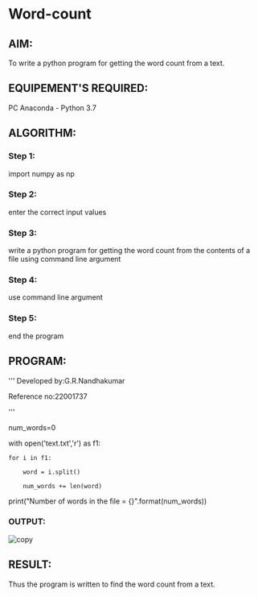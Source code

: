 # Word-count
## AIM:
To write a python program for getting the word count from a text.
## EQUIPEMENT'S REQUIRED: 
PC
Anaconda - Python 3.7
## ALGORITHM: 
### Step 1:
import numpy as np

### Step 2:
enter the correct input values
 
### Step 3: 
write a python program for getting the word count from the contents of a file using command 
line argument

### Step 4:
use command line argument

### Step 5:
end the program

## PROGRAM:
'''
Developed by:G.R.Nandhakumar

Reference no:22001737

'''

num_words=0

with open('text.txt','r') as f1:

    for i in f1:
    
        word = i.split()
        
        num_words += len(word)
        
print("Number of words in the file = {}".format(num_words))  


### OUTPUT:
![copy](https://user-images.githubusercontent.com/120230694/214786835-3ea3e5ee-c4f4-4e46-8aac-3dbb1733aed5.png)




## RESULT:
Thus the program is written to find the word count from a text.
